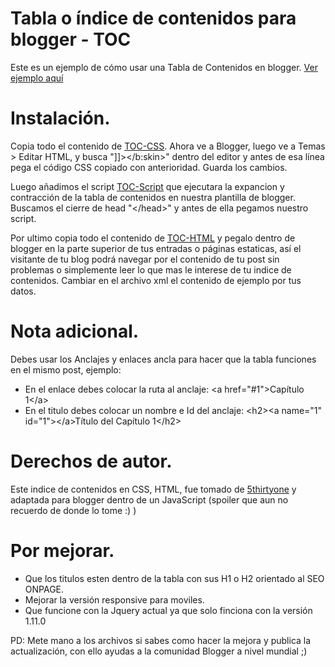# Tabla o índice de contenidos para blogger - TOC

Este es un ejemplo de cómo usar una Tabla de Contenidos en blogger. <a href="https://www.adaptacionesweb.com/p/indice-de-contenido-toc-prueba.html">Ver ejemplo aquí</a>

# Instalación.

Copia todo el contenido de <a href="https://github.com/tutorialblogger/Tabla-de-Contenidos-TOC/blob/master/TOC-CSS.css">TOC-CSS</a>. Ahora ve a Blogger, luego ve a Temas > Editar HTML, y busca "]]></b:skin>" dentro del editor y  antes de esa línea pega el código CSS copiado con anterioridad. Guarda los cambios.

Luego añadimos el script <a href="https://github.com/tutorialblogger/Tabla-de-Contenidos-TOC/blob/master/TOC-Script.js">TOC-Script</a> que ejecutara la expancion y contracción de la tabla de contenidos en nuestra plantilla de blogger. Buscamos el cierre de head "&lt;/head&gt;" y antes de ella pegamos nuestro script.

Por ultimo copia todo el contenido de <a href="https://github.com/tutorialblogger/Tabla-de-Contenidos-TOC/blob/master/TOC-HTML.html">TOC-HTML</a> y pegalo dentro de blogger en la parte superior de tus entradas o páginas estaticas, así el visitante de tu blog podrá navegar por el contenido de tu post sin problemas o simplemente leer lo que mas le interese de tu indice de contenidos.
Cambiar en el archivo xml el contenido de ejemplo por tus datos. 

# Nota adicional.

Debes usar los Anclajes y enlaces ancla para hacer que la tabla funciones en el mismo post, ejemplo:

- En el enlace debes colocar la ruta al anclaje: &lt;a href=&quot;#1&quot;&gt;Cap&iacute;tulo 1&lt;/a&gt;
- En el titulo debes colocar un nombre e Id del anclaje: &lt;h2&gt;&lt;a name=&quot;1&quot; id=&quot;1&quot;&gt;&lt;/a&gt;Título del Capítulo 1&lt;/h2&gt;

# Derechos de autor.

Este indice de contenidos en CSS, HTML, fue tomado de <a href="http://5thirtyone.com/sandbox/share/toc/" target="_blank">5thirtyone</a> y adaptada para blogger dentro de un JavaScript (spoiler que aun no recuerdo de donde lo tome :) )

# Por mejorar.

- Que los titulos esten dentro de la tabla con sus H1 o H2 orientado al SEO ONPAGE.
- Mejorar la versión responsive para moviles.
- Que funcione con la Jquery actual ya que solo finciona con la versión 1.11.0

PD: Mete mano a los archivos si sabes como hacer la mejora y publica la actualización, con ello ayudas a la comunidad Blogger a nivel mundial ;)


